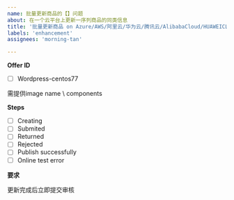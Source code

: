 ```yaml
---
name: 批量更新商品的【】问题
about: 在一个云平台上更新一序列商品的同类信息
title: '批量更新商品 on Azure/AWS/阿里云/华为云/腾讯云/AlibabaCloud/HUAWEICLOUD'
labels: 'enhancement'
assignees: 'morning-tan'

---
```



**Offer ID**

- [ ] Wordpress-centos77

需提供image name \ components

**Steps**

- [ ] Creating
- [ ] Submited
- [ ] Returned
- [ ] Rejected
- [ ] Publish successfully
- [ ] Online test error

**要求**

更新完成后立即提交审核
